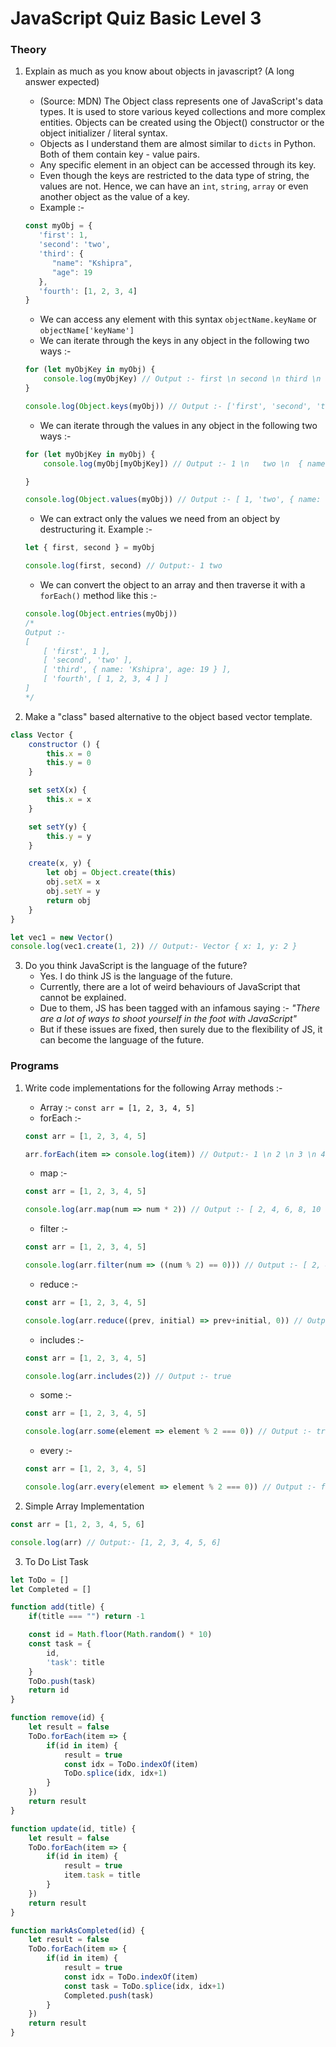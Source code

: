 # JavaScript Quiz Basic Level 3


### Theory

1. Explain as much as you know about objects in javascript? (A long answer expected)
    * (Source: MDN) The Object class represents one of JavaScript's data types. It is used to store various keyed collections and more complex entities. Objects can be created using the Object() constructor or the object initializer / literal syntax.
    * Objects as I understand them are almost similar to `dicts` in Python. Both of them contain key - value pairs.
    * Any specific element in an object can be accessed through its key.
    * Even though the keys are restricted to the data type of string, the values are not. Hence, we can have an `int`, `string`, `array` or even another object as the value of a key.
    * Example :-
   ```js
   const myObj = {
      'first': 1,
      'second': 'two',
      'third': {
         "name": "Kshipra",
         "age": 19
      },
      'fourth': [1, 2, 3, 4]
   }
   ```
   * We can access any element with this syntax `objectName.keyName` or `objectName['keyName']`
   * We can iterate through the keys in any object in the following two ways :-
   ```js
   for (let myObjKey in myObj) {
       console.log(myObjKey) // Output :- first \n second \n third \n fourth
   }
   
   console.log(Object.keys(myObj)) // Output :- ['first', 'second', 'third', 'fourth']
   ```
    * We can iterate through the values in any object in the following two ways :-
   ```js
   for (let myObjKey in myObj) {
       console.log(myObj[myObjKey]) // Output :- 1 \n 	two \n 	{ name: 'Kshipra', age: 19 } \n  [ 1, 2, 3, 4 ]
   
   }
   
   console.log(Object.values(myObj)) // Output :- [ 1, 'two', { name: 'Kshipra', age: 19 }, [ 1, 2, 3, 4 ] ]
   ```
   * We can extract only the values we need from an object by destructuring it. Example :- 
   ```js
   let { first, second } = myObj
   
   console.log(first, second) // Output:- 1 two
   ```
   * We can convert the object to an array and then traverse it with a `forEach()` method like this :- 
   ```js
   console.log(Object.entries(myObj))
   /*
   Output :-
   [
       [ 'first', 1 ],
       [ 'second', 'two' ],
       [ 'third', { name: 'Kshipra', age: 19 } ],
       [ 'fourth', [ 1, 2, 3, 4 ] ]
   ]
   */
   ```

2. Make a "class" based alternative to the object based vector template.
```js
class Vector {
	constructor () {
		this.x = 0
		this.y = 0
	}

	set setX(x) {
		this.x = x
	}

	set setY(y) {
		this.y = y
	}

	create(x, y) {
		let obj = Object.create(this)
		obj.setX = x
		obj.setY = y
		return obj
	}
}

let vec1 = new Vector()
console.log(vec1.create(1, 2)) // Output:- Vector { x: 1, y: 2 }
```

3. Do you think JavaScript is the language of the future?
   * Yes. I do think JS is the language of the future.
   * Currently, there are a lot of weird behaviours of JavaScript that cannot be explained. 
   * Due to them, JS has been tagged with an infamous saying :- _"There are a lot of ways to shoot yourself in the foot with JavaScript"_
   * But if these issues are fixed, then surely due to the flexibility of JS, it can become the language of the future.



### Programs

1. Write code implementations for the following Array methods :-
   * Array :- `const arr = [1, 2, 3, 4, 5]`
   * forEach :- 
   ```js
   const arr = [1, 2, 3, 4, 5]
   
   arr.forEach(item => console.log(item)) // Output:- 1 \n 2 \n 3 \n 4 \n 5
   ```
   * map :-
   ```js
   const arr = [1, 2, 3, 4, 5]
   
   console.log(arr.map(num => num * 2)) // Output :- [ 2, 4, 6, 8, 10 ]
   ```
   * filter :- 
   ```js
   const arr = [1, 2, 3, 4, 5]
   
   console.log(arr.filter(num => ((num % 2) == 0))) // Output :- [ 2, 4 ]
   ```
   * reduce :- 
   ```js
   const arr = [1, 2, 3, 4, 5]
   
   console.log(arr.reduce((prev, initial) => prev+initial, 0)) // Output :- 15
   ```
   * includes :- 
   ```js
   const arr = [1, 2, 3, 4, 5]
   
   console.log(arr.includes(2)) // Output :- true
   ```
   * some :-
   ```js
   const arr = [1, 2, 3, 4, 5]
   
   console.log(arr.some(element => element % 2 === 0)) // Output :- true
   ```
   * every :-
   ```js
   const arr = [1, 2, 3, 4, 5]
   
   console.log(arr.every(element => element % 2 === 0)) // Output :- false
   ```
   
2. Simple Array Implementation
```js
const arr = [1, 2, 3, 4, 5, 6]

console.log(arr) // Output:- [1, 2, 3, 4, 5, 6]
```

3. To Do List Task
```js
let ToDo = []
let Completed = []

function add(title) {
	if(title === "") return -1

	const id = Math.floor(Math.random() * 10)
	const task = {
		id,
		'task': title
	}
	ToDo.push(task)
	return id
}

function remove(id) {
	let result = false
	ToDo.forEach(item => {
		if(id in item) {
			result = true
			const idx = ToDo.indexOf(item)
			ToDo.splice(idx, idx+1)
		}
	})
	return result
}

function update(id, title) {
	let result = false
	ToDo.forEach(item => {
		if(id in item) {
			result = true
			item.task = title
		}
	})
	return result
}

function markAsCompleted(id) {
	let result = false
	ToDo.forEach(item => {
		if(id in item) {
			result = true
			const idx = ToDo.indexOf(item)
			const task = ToDo.splice(idx, idx+1)
			Completed.push(task)
		}
	})
	return result
}
```
